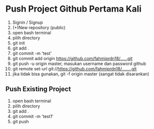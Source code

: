 # Push Project Github Pertama Kali

1. Signin / Signup 
2. (+)New repository (public)
3. open bash terminal
4. pilih directory
5. git init
6. git add .
7. git commit -m 'test'
8. git commit add origin https://github.com/fahmiprdn18/......git
9. git push -u origin master, masukan username dan password github
10. git remote set-url git://https://github.com/fahmiprdn18/........git
11. jika tidak bisa gunakan, git -f origin master (sangat tidak disarankan)


## Push Existing Project

1. open bash terminal
2. pilih directory
3. git add .
4. git commit -m 'test1'
5. git push